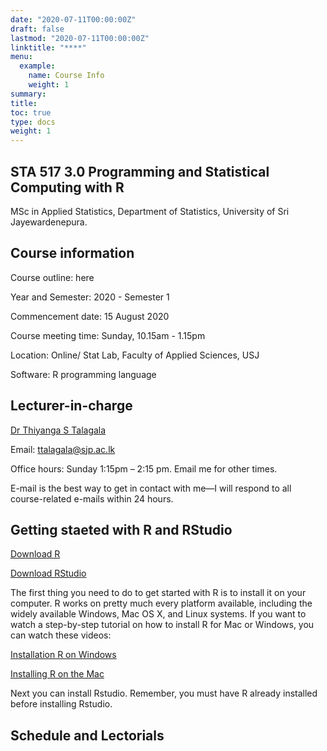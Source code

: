 ```yaml
---
date: "2020-07-11T00:00:00Z"
draft: false
lastmod: "2020-07-11T00:00:00Z"
linktitle: "****"
menu:
  example:
    name: Course Info
    weight: 1
summary: 
title: 
toc: true
type: docs
weight: 1
---
```


## STA 517 3.0 Programming and Statistical Computing with R

MSc in Applied Statistics, Department of Statistics, University of Sri Jayewardenepura.

## Course information

Course outline: here

Year and Semester: 2020 - Semester 1

Commencement date: 15 August 2020

Course meeting time: Sunday, 10.15am - 1.15pm

Location: Online/ Stat Lab, Faculty of Applied Sciences, USJ

Software: R programming language


## Lecturer-in-charge

[Dr Thiyanga S Talagala](https://thiyanga.netlify.app/)

Email: ttalagala@sjp.ac.lk

Office hours: Sunday 1:15pm – 2:15 pm. Email me for other times.

E-mail is the best way to get in contact with me—I will respond to all course-related e-mails within 24 hours.


## Getting staeted with R and RStudio

[Download R](https://cran.r-project.org/)

[Download RStudio](https://rstudio.com/products/rstudio/download/)

The first thing you need to do to get started with R is to install it on your computer. R works on pretty much every platform available, including the widely available Windows, Mac OS X, and Linux systems. If you want to watch a step-by-step tutorial on how to install R for Mac or Windows, you can watch these videos:

[Installation R on Windows](https://www.youtube.com/watch?v=Ohnk9hcxf9M&feature=youtu.be)

[Installing R on the Mac](https://www.youtube.com/watch?v=uxuuWXU-7UQ&feature=youtu.be)

Next you can install Rstudio. Remember, you must have R already installed before installing Rstudio. 

## Schedule and Lectorials
